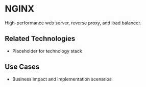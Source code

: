 # NGINX

High-performance web server, reverse proxy, and load balancer.

## Related Technologies
- Placeholder for technology stack

## Use Cases
- Business impact and implementation scenarios
